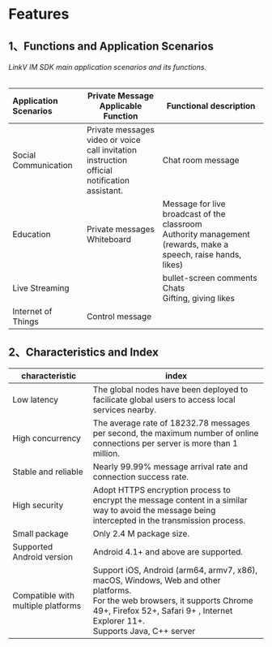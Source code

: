 # Features

## <a name='1'></a>1、Functions and Application Scenarios

###### LinkV IM SDK main application scenarios and its functions.

| Application Scenarios | Private Message Applicable Function                                              | Functional description                                          |
| :----------- | --------------------------------------------------------- | --------------------------------------------------------- |
| Social Communication         | Private messages<br/>video or voice call invitation instruction <br/>official notification assistant. | Chat room message                                                |
| Education         | Private messages<br/>Whiteboard                                 | Message for live broadcast of the classroom<br/>Authority management (rewards, make a speech, raise hands, likes) |
| Live Streaming         |                                                           | bullet-screen comments<br/>Chats <br/>Gifting, giving likes                 |
| Internet of Things       | Control message                                                  |                                                           |

## <a name='2'></a>2、Characteristics and Index

| characteristic           | index                                                         |
| -------------- | ------------------------------------------------------------ |
| Low latency         | The global nodes have been deployed to facilicate global users to access local services nearby. |
| High concurrency         | The average rate of 18232.78 messages per second, the maximum number of online connections per server is more than 1 million. |
| Stable and reliable       | Nearly 99.99% message arrival rate and connection success rate.|
| High security       | Adopt HTTPS encryption process to encrypt the message content in a similar way to avoid the message being intercepted in the transmission process.|
| Small package     | Only 2.4 M package size.                                     |
| Supported Android version | Android 4.1+ and above are supported.                             |
| Compatible with multiple platforms   | Support iOS, Android (arm64, armv7, x86), macOS, Windows, Web and other platforms.<br/>For the web browsers, it supports Chrome 49+, Firefox 52+, Safari 9+ , Internet Explorer 11+.<br/>Supports Java, C++ server |

